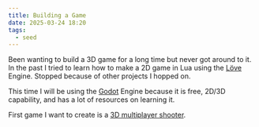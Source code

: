 ```yaml
---
title: Building a Game
date: 2025-03-24 18:20
tags:
  - seed
---
```

Been wanting to build a 3D game for a long time but never got around to it. In the past I tried to learn how to make a 2D game in Lua using the [Löve](https://love2d.org/) Engine. Stopped because of other projects I hopped on.

This time I will be using the [Godot](https://godotengine.org/) Engine because it is free, 2D/3D capability, and has a lot of resources on learning it.

First game I want to create is a [3D multiplayer shooter](3d-shooter-game).
